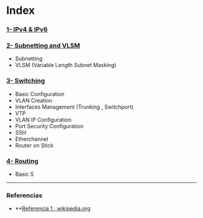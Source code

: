 # Index

### [1- IPv4 & IPv6  ](https://github.com/ciscoAnass/Windows-SubSystem-Linux-WSL/blob/main/intro.md)

### [2- Subnetting and VLSM  ](https://github.com/ciscoAnass/Windows-SubSystem-Linux-WSL/blob/main/intro.md)
- Subnetting
- VLSM (Variable Length Subnet Masking)

### [3- Switching ](https://github.com/ciscoAnass/Windows-SubSystem-Linux-WSL/blob/main/instalacion.md)
- Basic Configuration
- VLAN Creation
- Interfaces Management (Trunking , Switchport)
- VTP
- VLAN IP Configuration
- Port Security Configuration
- SSH
- Etherchannel
- Router on Stick


### [4- Routing ](https://github.com/ciscoAnass/CCNA-1/Routing.md)
- Basic S


***

### Referencias

- **[Referencia 1 : wikipedia.org](https://en.wikipedia.org/)
